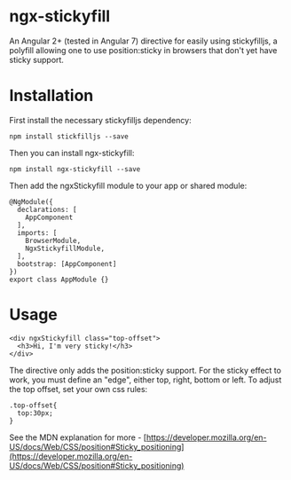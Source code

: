 # ngx-stickyfill

An Angular 2+ (tested in Angular 7) directive for easily using stickyfilljs, a polyfill allowing one to use position:sticky in browsers that don't yet have sticky support.

# Installation
First install the necessary stickyfilljs dependency:

```
npm install stickfilljs --save
```

Then you can install ngx-stickyfill:

```
npm install ngx-stickyfill --save
```

Then add the ngxStickyfill module to your app or shared module:

```
@NgModule({
  declarations: [
    AppComponent
  ],
  imports: [
    BrowserModule,
    NgxStickyfillModule,
  ],
  bootstrap: [AppComponent]
})
export class AppModule {}
```

# Usage
```
<div ngxStickyfill class="top-offset">
  <h3>Hi, I'm very sticky!</h3>
</div>
```

The directive only adds the position:sticky support. For the sticky effect to work, you must define an "edge", either top, right, bottom or left. To adjust the top offset, set your own css rules:

```
.top-offset{
  top:30px;
}
```

See the MDN explanation for more - [https://developer.mozilla.org/en-US/docs/Web/CSS/position#Sticky_positioning](https://developer.mozilla.org/en-US/docs/Web/CSS/position#Sticky_positioning)
